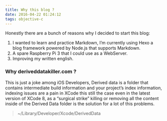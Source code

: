 ```yaml
---
title: Why this blog ?
date: 2016-04-22 01:24:12
tags: objective-c
---
```


Honestly there are a bunch of reasons why I decided to start this blog:  
  1. I wanted to learn and practice Markdown, I’m currently using Hexo a blog framework powered by Node.js that supports Markdown.
  2. A spare Raspberry Pi 3 that I could use as a WebServer.
  3. Improving my written english.

### Why deriveddatakiller.com ?

This is just a joke among iOS Developers, Derived data is a folder that contains intermediate  build information and your project’s index information, indexing issues are a pain in XCode  this still the case even in the latest version of XCode 8, as a “surgical strike” killing or  removing all the content inside of the Derived Data folder is the solution for a lot of this  problems.

> ~/Library/Developer/Xcode/DerivedData



